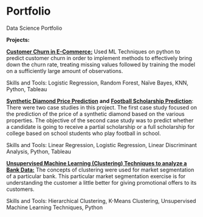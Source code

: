 # Portfolio
Data Science Portfolio

**Projects:**

[**Customer Churn in E-Commerce:**](https://github.com/Abhishek9592/Portfolio/blob/630bb43343d1bf6a5da3b3481b7981c97e7d708d/E_Commerce.ipynb) Used ML Techniques on python to predict customer churn in order to implement methods to effectively bring down the churn rate, treating missing values followed by training the model on a sufficiently large amount of observations.

Skills and Tools: 
Logistic Regression, Random Forest, Naïve Bayes, KNN, Python, Tableau

[**Synthetic Diamond Price Prediction**](https://github.com/Abhishek9592/Portfolio/blob/442674176f46565f841cf062a84bc391c6bb8301/LinearRegression.ipynb) **and** [**Football Scholarship Prediction**](https://github.com/Abhishek9592/Portfolio/blob/399e8519c63addebd4f3d4c79a2ce67b78ded920/LDA_Football.ipynb): There were two case studies in this project. The first case study focused on the prediction of the price of a synthetic diamond based on the various properties. The objective of the second case study was to predict whether a candidate is going to receive a partial scholarship or a full scholarship for college based on school students who play football in school.

Skills and Tools: 
Linear Regression, Logistic Regression, Linear Discriminant Analysis, Python, Tableau

[**Unsupervised Machine Learning (Clustering) Techniques to analyze a Bank Data:**](https://github.com/Abhishek9592/Portfolio/blob/ee279fc99e54d7ca82dfbd5303254419bb9b6856/bank_marketing.ipynb) The concepts of clustering were used for market segmentation of a particular bank. This particular market segmentation exercise is for understanding the customer a little better for giving promotional offers to its customers.

Skills and Tools: 
Hierarchical Clustering, K-Means Clustering, Unsupervised Machine Learning Techniques, Python
